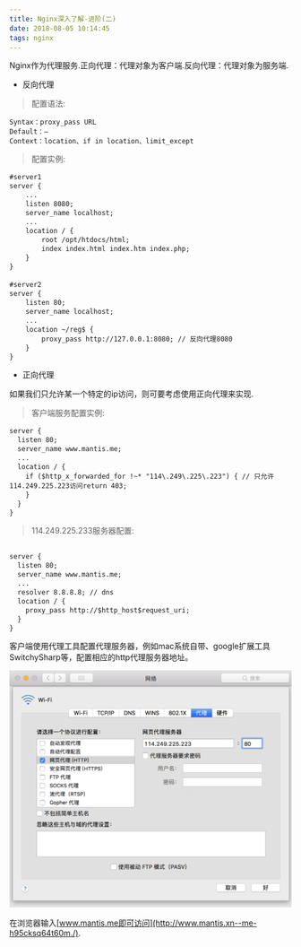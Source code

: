 ```yaml
---
title: Nginx深入了解-进阶(二)
date: 2018-08-05 10:14:45
tags: nginx
---
```


Nginx作为代理服务.正向代理：代理对象为客户端.反向代理：代理对象为服务端.

<!-- more -->

- 反向代理

> 配置语法:

```nginx
Syntax：proxy_pass URL
Default：–
Context：location、if in location、limit_except
```

> 配置实例:

```nginx
#server1 
server { 
    ... 
    listen 8080; 
    server_name localhost; 
    ... 
    location / { 
        root /opt/htdocs/html; 
        index index.html index.htm index.php; 
    } 
} 

#server2 
server { 
    listen 80; 
    server_name localhost; 
    ... 
    location ~/reg$ { 
        proxy_pass http://127.0.0.1:8080; // 反向代理8080 
    } 
}
```

- 正向代理

如果我们只允许某一个特定的ip访问，则可要考虑使用正向代理来实现.

> 客户端服务配置实例:

```nginx
server { 
  listen 80; 
  server_name www.mantis.me; 
  ... 
  location / { 
    if ($http_x_forwarded_for !~* "114\.249\.225\.223") { // 只允许114.249.225.223访问return 403; 
    } 
  } 
}
```

> 114.249.225.233服务器配置:

```agin

```

```nginx
server { 
  listen 80; 
  server_name www.mantis.me; 
  ... 
  resolver 8.8.8.8; // dns 
  location / { 
    proxy_pass http://$http_host$request_uri; 
  } 
}
```

客户端使用代理工具配置代理服务器，例如mac系统自带、google扩展工具SwitchySharp等，配置相应的http代理服务器地址。

![](https://raw.githubusercontent.com/chunlintang/imgLib/master/20190215115049.png)

在浏览器输入[www.mantis.me即可访问](http://www.mantis.xn--me-h95cksq64t60m./).

